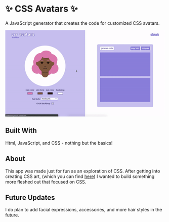 # ✨ CSS Avatars ✨ #

A JavaScript generator that creates the code for customized CSS avatars.

<img src="./demo-gif.gif">

## Built With ##
Html, JavaScript, and CSS - nothing but the basics!

## About ##
This app was made just for fun as an exploration of CSS. After getting into creating CSS art, (which you can find [here](https://codepen.io/collection/XWmPNK)) I wanted to build something more fleshed out that focused on CSS.

## Future Updates ##
I do plan to add facial expressions, accessories, and more hair styles in the future. 